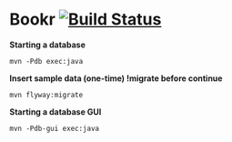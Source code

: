 # Bookr [![Build Status](https://travis-ci.org/ppatrik/paz1c-bookr.svg)](https://travis-ci.org/ppatrik/paz1c-bookr)

**Starting a database**
```
mvn -Pdb exec:java
```

**Insert sample data (one-time) !migrate before continue**
```
mvn flyway:migrate
```

**Starting a database GUI**
```
mvn -Pdb-gui exec:java
```